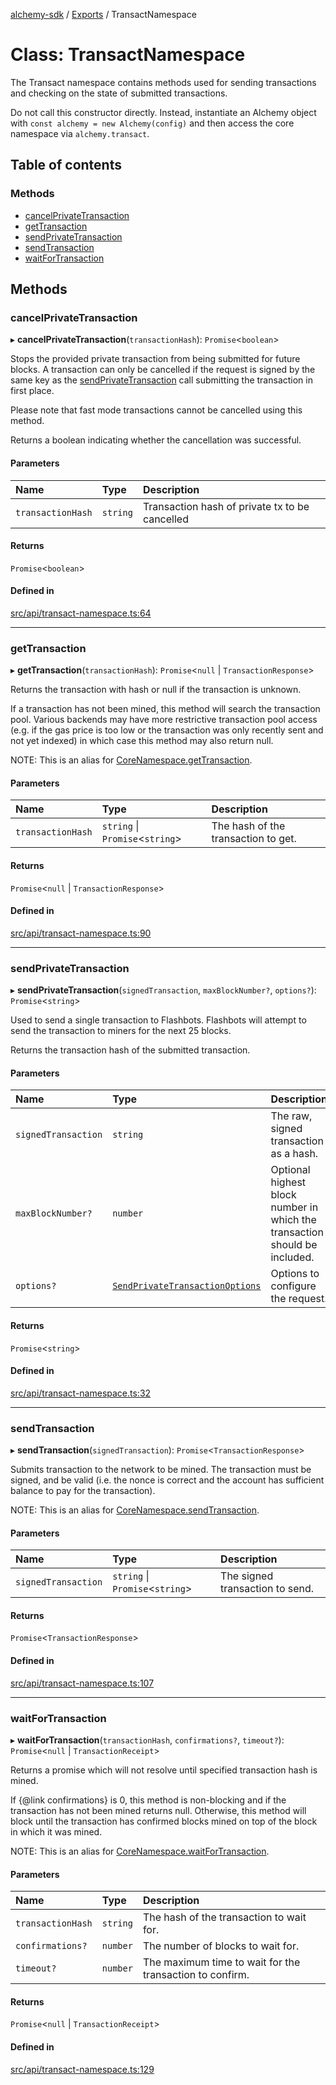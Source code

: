 [alchemy-sdk](../README.md) / [Exports](../modules.md) / TransactNamespace

# Class: TransactNamespace

The Transact namespace contains methods used for sending transactions and
checking on the state of submitted transactions.

Do not call this constructor directly. Instead, instantiate an Alchemy object
with `const alchemy = new Alchemy(config)` and then access the core namespace
via `alchemy.transact`.

## Table of contents

### Methods

- [cancelPrivateTransaction](TransactNamespace.md#cancelprivatetransaction)
- [getTransaction](TransactNamespace.md#gettransaction)
- [sendPrivateTransaction](TransactNamespace.md#sendprivatetransaction)
- [sendTransaction](TransactNamespace.md#sendtransaction)
- [waitForTransaction](TransactNamespace.md#waitfortransaction)

## Methods

### cancelPrivateTransaction

▸ **cancelPrivateTransaction**(`transactionHash`): `Promise`<`boolean`\>

Stops the provided private transaction from being submitted for future
blocks. A transaction can only be cancelled if the request is signed by the
same key as the [sendPrivateTransaction](TransactNamespace.md#sendprivatetransaction) call submitting the
transaction in first place.

Please note that fast mode transactions cannot be cancelled using this method.

Returns a boolean indicating whether the cancellation was successful.

#### Parameters

| Name | Type | Description |
| :------ | :------ | :------ |
| `transactionHash` | `string` | Transaction hash of private tx to be cancelled |

#### Returns

`Promise`<`boolean`\>

#### Defined in

[src/api/transact-namespace.ts:64](https://github.com/alchemyplatform/alchemy-sdk-js/blob/5944626/src/api/transact-namespace.ts#L64)

___

### getTransaction

▸ **getTransaction**(`transactionHash`): `Promise`<``null`` \| `TransactionResponse`\>

Returns the transaction with hash or null if the transaction is unknown.

If a transaction has not been mined, this method will search the
transaction pool. Various backends may have more restrictive transaction
pool access (e.g. if the gas price is too low or the transaction was only
recently sent and not yet indexed) in which case this method may also return null.

NOTE: This is an alias for [CoreNamespace.getTransaction](CoreNamespace.md#gettransaction).

#### Parameters

| Name | Type | Description |
| :------ | :------ | :------ |
| `transactionHash` | `string` \| `Promise`<`string`\> | The hash of the transaction to get. |

#### Returns

`Promise`<``null`` \| `TransactionResponse`\>

#### Defined in

[src/api/transact-namespace.ts:90](https://github.com/alchemyplatform/alchemy-sdk-js/blob/5944626/src/api/transact-namespace.ts#L90)

___

### sendPrivateTransaction

▸ **sendPrivateTransaction**(`signedTransaction`, `maxBlockNumber?`, `options?`): `Promise`<`string`\>

Used to send a single transaction to Flashbots. Flashbots will attempt to
send the transaction to miners for the next 25 blocks.

Returns the transaction hash of the submitted transaction.

#### Parameters

| Name | Type | Description |
| :------ | :------ | :------ |
| `signedTransaction` | `string` | The raw, signed transaction as a hash. |
| `maxBlockNumber?` | `number` | Optional highest block number in which the   transaction should be included. |
| `options?` | [`SendPrivateTransactionOptions`](../interfaces/SendPrivateTransactionOptions.md) | Options to configure the request. |

#### Returns

`Promise`<`string`\>

#### Defined in

[src/api/transact-namespace.ts:32](https://github.com/alchemyplatform/alchemy-sdk-js/blob/5944626/src/api/transact-namespace.ts#L32)

___

### sendTransaction

▸ **sendTransaction**(`signedTransaction`): `Promise`<`TransactionResponse`\>

Submits transaction to the network to be mined. The transaction must be
signed, and be valid (i.e. the nonce is correct and the account has
sufficient balance to pay for the transaction).

NOTE: This is an alias for [CoreNamespace.sendTransaction](CoreNamespace.md#sendtransaction).

#### Parameters

| Name | Type | Description |
| :------ | :------ | :------ |
| `signedTransaction` | `string` \| `Promise`<`string`\> | The signed transaction to send. |

#### Returns

`Promise`<`TransactionResponse`\>

#### Defined in

[src/api/transact-namespace.ts:107](https://github.com/alchemyplatform/alchemy-sdk-js/blob/5944626/src/api/transact-namespace.ts#L107)

___

### waitForTransaction

▸ **waitForTransaction**(`transactionHash`, `confirmations?`, `timeout?`): `Promise`<``null`` \| `TransactionReceipt`\>

Returns a promise which will not resolve until specified transaction hash is mined.

If {@link confirmations} is 0, this method is non-blocking and if the
transaction has not been mined returns null. Otherwise, this method will
block until the transaction has confirmed blocks mined on top of the block
in which it was mined.

NOTE: This is an alias for [CoreNamespace.waitForTransaction](CoreNamespace.md#waitfortransaction).

#### Parameters

| Name | Type | Description |
| :------ | :------ | :------ |
| `transactionHash` | `string` | The hash of the transaction to wait for. |
| `confirmations?` | `number` | The number of blocks to wait for. |
| `timeout?` | `number` | The maximum time to wait for the transaction to confirm. |

#### Returns

`Promise`<``null`` \| `TransactionReceipt`\>

#### Defined in

[src/api/transact-namespace.ts:129](https://github.com/alchemyplatform/alchemy-sdk-js/blob/5944626/src/api/transact-namespace.ts#L129)
